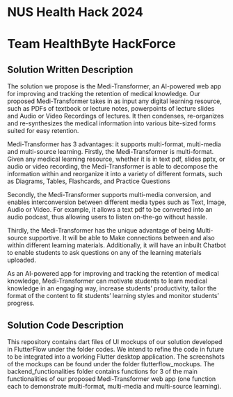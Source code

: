 # NUS Health Hack 2024
# Team HealthByte HackForce 

## Solution Written Description

The solution we propose is the Medi-Transformer, an AI-powered web app for improving and tracking the retention of medical knowledge. Our proposed Medi-Transformer takes in as input any digital learning resource, such as PDFs of textbook or lecture notes, powerpoints of lecture slides and Audio or Video Recordings of lectures. It then condenses, re-organizes and re-synthesizes the medical information into various bite-sized forms suited for easy retention. 

Medi-Transformer has 3 advantages: it supports multi-format, multi-media and multi-source learning. Firstly, the Medi-Transformer is multi-format. Given any medical learning resource, whether it is in text pdf, slides pptx, or audio or video recording, the Medi-Transformer is able to decompose the information within and reorganize it into a variety of different formats, such as Diagrams, Tables, Flashcards, and Practice Questions

Secondly, the Medi-Transformer supports multi-media conversion, and enables interconversion between different media types such as Text, Image, Audio or Video. For example, it allows a text pdf to be converted into an audio podcast, thus allowing users to listen on-the-go without hassle.  

Thirdly, the Medi-Transformer has the unique advantage of being Multi-source supportive. It will be able to Make connections between and also within different learning materials. Additionally, it will have an inbuilt Chatbot to enable students to ask questions on any of the learning materials uploaded. 

As an AI-powered app for improving and tracking the retention of medical knowledge, Medi-Transformer can motivate students to learn medical knowledge in an engaging way, increase students’ productivity, tailor the format of the content to fit students’ learning styles and monitor students’ progress.

## Solution Code Description

This repository contains dart files of UI mockups of our solution developed in FlutterFlow under the folder codes. We intend to refine the code in future to be integrated into a working Flutter desktop application. The screenshots of the mockups can be found under the folder flutterflow_mockups. The backend_functionalities folder contains functions for 3 of the main functionalities of our proposed Medi-Transformer web app (one function each to demonstrate multi-format, multi-media and multi-source learning).


